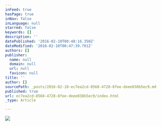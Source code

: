 ```yaml
---
inFeed: true
hasPage: true
inNav: false
inLanguage: null
starred: false
keywords: []
description: ''
datePublished: '2016-02-10T00:48:16.350Z'
dateModified: '2016-02-10T00:47:39.701Z'
authors: []
publisher:
  name: null
  domain: null
  url: null
  favicon: null
title: ''
author: []
sourcePath: _posts/2016-02-10-ec7ea2cd-8568-4728-8fee-deee038b5ec9.md
published: true
url: ec7ea2cd-8568-4728-8fee-deee038b5ec9/index.html
_type: Article

---
```

![](https://the-grid-user-content.s3-us-west-2.amazonaws.com/afbcfb2e-16d4-47ee-8fc9-0d83478252f1.gif)